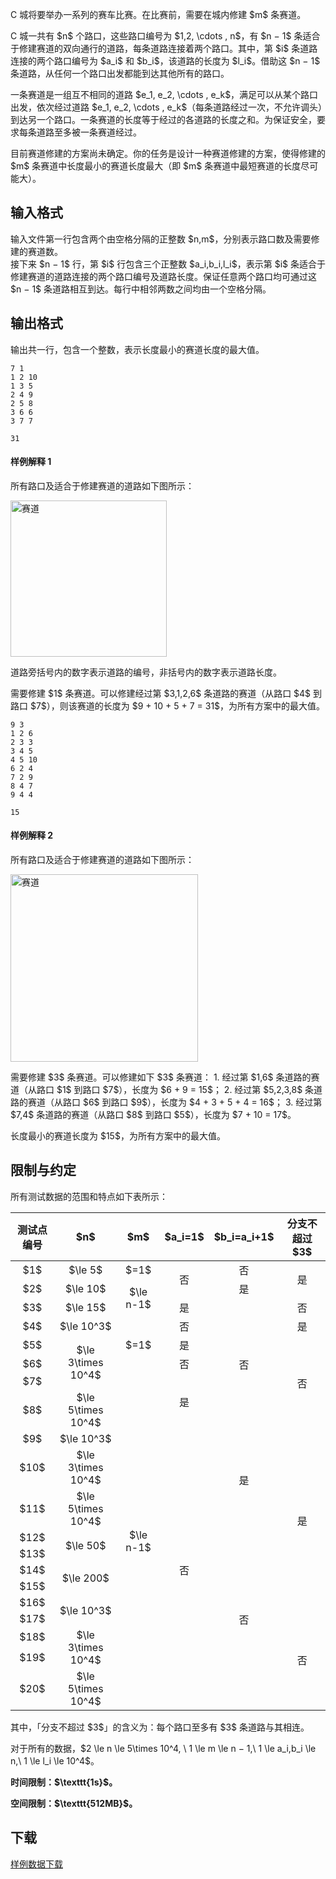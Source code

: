 <p>C 城将要举办一系列的赛车比赛。在比赛前，需要在城内修建 $m$ 条赛道。</p>
<p>C 城一共有 $n$ 个路口，这些路口编号为 $1,2, \cdots , n$，有 $n − 1$ 条适合于修建赛道的双向通行的道路，每条道路连接着两个路口。其中，第 $i$ 条道路连接的两个路口编号为 $a_i$ 和 $b_i$，该道路的长度为 $l_i$。借助这 $n − 1$ 条道路，从任何一个路口出发都能到达其他所有的路口。</p>
<p>一条赛道是一组互不相同的道路 $e_1, e_2, \cdots , e_k$，满足可以从某个路口出发，依次经过道路 $e_1, e_2, \cdots , e_k$（每条道路经过一次，不允许调头）到达另一个路口。一条赛道的长度等于经过的各道路的长度之和。为保证安全，要求每条道路至多被一条赛道经过。</p>
<p>目前赛道修建的方案尚未确定。你的任务是设计一种赛道修建的方案，使得修建的 $m$ 条赛道中长度最小的赛道长度最大（即 $m$ 条赛道中最短赛道的长度尽可能大）。</p>
<h2>输入格式</h2>
<p>输入文件第一行包含两个由空格分隔的正整数 $n,m$，分别表示路口数及需要修建的赛道数。<br>接下来 $n − 1$ 行，第 $i$ 行包含三个正整数 $a_i,b_i,l_i$，表示第 $i$ 条适合于修建赛道的道路连接的两个路口编号及道路长度。保证任意两个路口均可通过这 $n − 1$ 条道路相互到达。每行中相邻两数之间均由一个空格分隔。</p>
<h2>输出格式</h2>
<p>输出共一行，包含一个整数，表示长度最小的赛道长度的最大值。</p>


<pre><code class="language-input1">7 1
1 2 10
1 3 5
2 4 9
2 5 8
3 6 6
3 7 7
</code></pre>
<pre><code class="language-output1">31
</code></pre><h4>样例解释 1</h4>
<p>所有路口及适合于修建赛道的道路如下图所示：</p>
<p><img class="img-responsive center-block" src="//img.uoj.ac/problem/438/saidao1.webp" style="width:250px;" alt="赛道"></p>
<p>道路旁括号内的数字表示道路的编号，非括号内的数字表示道路长度。</p>
<p>需要修建 $1$ 条赛道。可以修建经过第 $3,1,2,6$ 条道路的赛道（从路口 $4$ 到路口 $7$），则该赛道的长度为 $9 + 10 + 5 + 7 = 31$，为所有方案中的最大值。</p>


<pre><code class="language-input2">9 3
1 2 6
2 3 3
3 4 5
4 5 10
6 2 4
7 2 9
8 4 7
9 4 4
</code></pre>
<pre><code class="language-output2">15
</code></pre><h4>样例解释 2</h4>
<p>所有路口及适合于修建赛道的道路如下图所示：</p>
<p><img class="img-responsive center-block" src="//img.uoj.ac/problem/438/saidao2.webp" style="width:300px;" alt="赛道"></p>
<p>需要修建 $3$ 条赛道。可以修建如下 $3$ 条赛道：
1. 经过第 $1,6$ 条道路的赛道（从路口 $1$ 到路口 $7$），长度为 $6 + 9 = 15$；
2. 经过第 $5,2,3,8$ 条道路的赛道（从路口 $6$ 到路口 $9$），长度为 $4 + 3 + 5 + 4 = 16$；
3. 经过第 $7,4$ 条道路的赛道（从路口 $8$ 到路口 $5$），长度为 $7 + 10 = 17$。</p>
<p>长度最小的赛道长度为 $15$，为所有方案中的最大值。</p>
<h2>限制与约定</h2>
<p>所有测试数据的范围和特点如下表所示：</p>
<div class="table-responsive">
<table class="table table-bordered table-text-center table-verticle-middle"><thead><tr><th style="text-align:center;">测试点编号 </th>
    <th style="text-align:center;">$n$ </th>
    <th style="text-align:center;">$m$ </th>
    <th style="text-align:center;">$a_i=1$ </th>
    <th style="text-align:center;">$b_i=a_i+1$ </th>
    <th style="text-align:center;">分支不超过 $3$ </th>
  </tr></thead><tbody><tr><td style="text-align:center;">$1$ </td>
    <td style="text-align:center;">$\le 5$ </td>
    <td style="text-align:center;">$=1$ </td>
    <td style="text-align:center;" rowspan="2">否 </td>
    <td style="text-align:center;">否 </td>
    <td style="text-align:center;" rowspan="2">是 </td>
  </tr><tr><td style="text-align:center;">$2$ </td>
    <td style="text-align:center;">$\le 10$ </td>
    <td style="text-align:center;" rowspan="2">$\le n-1$ </td>
    <td style="text-align:center;">是 </td>
  </tr><tr><td style="text-align:center;">$3$ </td>
    <td style="text-align:center;">$\le 15$ </td>
    <td style="text-align:center;">是 </td>
    <td style="text-align:center;" rowspan="6">否 </td>
    <td style="text-align:center;">否 </td>
  </tr><tr><td style="text-align:center;">$4$ </td>
    <td style="text-align:center;">$\le 10^3$ </td>
    <td style="text-align:center;" rowspan="3">$=1$ </td>
    <td style="text-align:center;">否 </td>
    <td style="text-align:center;">是 </td>
  </tr><tr><td style="text-align:center;">$5$ </td>
    <td style="text-align:center;" rowspan="3">$\le 3\times 10^4$ </td>
    <td style="text-align:center;">是 </td>
    <td style="text-align:center;" rowspan="4">否 </td>
  </tr><tr><td style="text-align:center;">$6$ </td>
    <td style="text-align:center;">否 </td>
  </tr><tr><td style="text-align:center;">$7$ </td>
    <td style="text-align:center;" rowspan="14">$\le n-1$ </td>
    <td style="text-align:center;" rowspan="2">是 </td>
  </tr><tr><td style="text-align:center;">$8$ </td>
    <td style="text-align:center;">$\le 5\times 10^4$ </td>
  </tr><tr><td style="text-align:center;">$9$ </td>
    <td style="text-align:center;">$\le 10^3$ </td>
    <td style="text-align:center;" rowspan="12">否 </td>
    <td style="text-align:center;" rowspan="3">是 </td>
    <td style="text-align:center;" rowspan="8">是 </td>
  </tr><tr><td style="text-align:center;">$10$ </td>
    <td style="text-align:center;">$\le 3\times 10^4$ </td>
  </tr><tr><td style="text-align:center;">$11$ </td>
    <td style="text-align:center;">$\le 5\times 10^4$ </td>
  </tr><tr><td style="text-align:center;">$12$ </td>
    <td style="text-align:center;" rowspan="2">$\le 50$ </td>
    <td style="text-align:center;" rowspan="9">否 </td>
  </tr><tr><td style="text-align:center;">$13$ </td>
  </tr><tr><td style="text-align:center;">$14$ </td>
    <td style="text-align:center;" rowspan="2">$\le 200$ </td>
  </tr><tr><td style="text-align:center;">$15$ </td>
  </tr><tr><td style="text-align:center;">$16$ </td>
    <td style="text-align:center;" rowspan="2">$\le 10^3$ </td>
  </tr><tr><td style="text-align:center;">$17$ </td>
    <td style="text-align:center;" rowspan="4">否 </td>
  </tr><tr><td style="text-align:center;">$18$ </td>
    <td style="text-align:center;" rowspan="2">$\le 3\times 10^4$ </td>
  </tr><tr><td style="text-align:center;">$19$ </td>
  </tr><tr><td style="text-align:center;">$20$ </td>
    <td style="text-align:center;">$\le 5\times 10^4$ </td>
  </tr></tbody></table></div>

<p>其中，「分支不超过 $3$」的含义为：每个路口至多有 $3$ 条道路与其相连。</p>
<p>对于所有的数据，$2 \le n \le 5\times 10^4, \ 1 \le m \le n − 1,\ 1 \le a_i,b_i \le n,\  1 \le l_i \le 10^4$。</p>
<p><strong>时间限制：$\texttt{1s}$。</strong></p>
<p><strong>空间限制：$\texttt{512MB}$。</strong></p>
<h2>下载</h2>
<p><a href="./20843/file/attachment.zip">样例数据下载</a></p>
